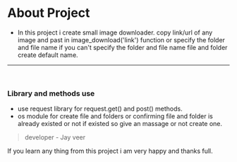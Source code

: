 # About Project
- In this project i create small image downloader. copy link/url of any image and past in image_download('link') function or specify the folder and file name if you can't specify the folder and file name file and folder create default name.
<hr>
<br>

### Library and methods use
- use request library for request.get() and post() methods.
- os module for create file and folders or confirming file and folder is already existed or not if existed so give an massage or not create one.
 

> developer - Jay veer

If you learn any thing from this project i am very happy and thanks full. 
